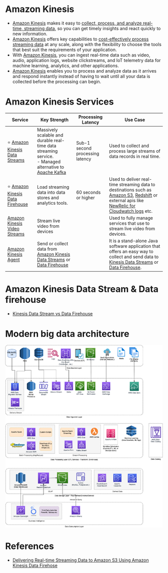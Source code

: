 # Amazon Kinesis
- [Amazon Kinesis](https://aws.amazon.com/kinesis/) makes it easy to [collect, process, and analyze real-time, streaming data](../../../6_BigDataServices/DataProcessing/Readme.md), so you can get timely insights and react quickly to new information.
- [Amazon Kinesis]() offers key capabilities to [cost-effectively process streaming data](../../../6_BigDataServices/DataProcessing/Readme.md) at any scale, along with the flexibility to choose the tools that best suit the requirements of your application. 
- With [Amazon Kinesis](), you can ingest real-time data such as video, audio, application logs, website clickstreams, and IoT telemetry data for machine learning, analytics, and other applications. 
- [Amazon Kinesis]() enables you to process and analyze data as it arrives and respond instantly instead of having to wait until all your data is collected before the processing can begin.

# Amazon Kinesis Services

| Service                                                                                                              | Key Strength                                                                                                                                                                           | Processing Latency              | Use Case                                                                                                                                                                                                                                                                                                                                                          |
|----------------------------------------------------------------------------------------------------------------------|----------------------------------------------------------------------------------------------------------------------------------------------------------------------------------------|---------------------------------|-------------------------------------------------------------------------------------------------------------------------------------------------------------------------------------------------------------------------------------------------------------------------------------------------------------------------------------------------------------------|
| :star: [Amazon Kinesis Data Streams](AmazonKinesisDataStreams.md)                                                    | Massively scalable and durable real-time data streaming service.<br/>- Managed alternative to [Apache Kafka](../../../4_MessageBrokersEDA/Kafka/Readme.md)                             | Sub-1 second processing latency | Used to collect and process large streams of data records in real time.                                                                                                                                                                                                                                                                                           |
| :star: [Amazon Kinesis Data Firehouse](../../10_BigDataServices/DataConnectors/AmazonKinesisDataFirehouse/Readme.md) | Load streaming data into data stores and analytics tools.                                                                                                                              | 60 seconds or higher            | Used to deliver real-time streaming data to destinations such as [Amazon S3](../../7_StorageServices/3_ObjectStorageS3/Readme.md), [Redshift](../../10_BigDataServices/DataStorage/DataWarehouses/AmazonRedshift.md) or external apis like [NewRelic for Cloudwatch logs](https://docs.aws.amazon.com/AmazonCloudWatch/latest/logs/SubscriptionFilters.html) etc. |
| [Amazon Kinesis Video Streams](https://aws.amazon.com/kinesis/video-streams)                                         | Stream live video from devices                                                                                                                                                         |                                 | Used to fully manage services that use to stream live video from devices.                                                                                                                                                                                                                                                                                         |
| [Amazon Kinesis Agent](https://docs.aws.amazon.com/streams/latest/dev/writing-with-agents.html)                      | Send or collect data from [Amazon Kinesis Data Streams](AmazonKinesisDataStreams.md) or [Data Firehouse](../../10_BigDataServices/DataConnectors/AmazonKinesisDataFirehouse/Readme.md) |                                 | It is a stand-alone Java software application that offers an easy way to collect and send data to [Kinesis Data Streams](AmazonKinesisDataStreams.md) or [Data Firehouse](../../10_BigDataServices/DataConnectors/AmazonKinesisDataFirehouse/Readme.md).                                                                                                          |

# Amazon Kinesis Data Stream & Data firehouse
- [Kinesis Data Stream vs Data Firehouse](KinesisDataStreamingVsFirehouse.md)

# Modern big data architecture

![](../../../6_BigDataServices/Data-Architecture-ETL-Ingestion-Processing-Analytics.png)

# References
- [Delivering Real-time Streaming Data to Amazon S3 Using Amazon Kinesis Data Firehose](https://towardsdatascience.com/delivering-real-time-streaming-data-to-amazon-s3-using-amazon-kinesis-data-firehose-2cda5c4d1efe)